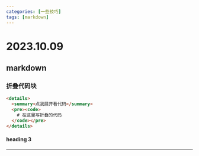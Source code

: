 ```yaml
---
categories: [一些技巧]
tags: [markdown]
---
```

# 2023.10.09
## markdown
### 折叠代码块
```html
<details>
  <summary>点我展开看代码</summary>
  <pre><code>
    # 在这里写折叠的代码
  </code></pre>
</details>
```
#### heading 3
***